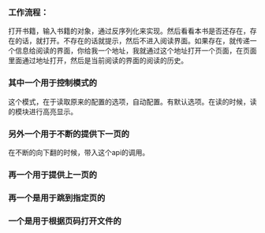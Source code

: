 ### 工作流程：

打开书籍，输入书籍的对象，通过反序列化来实现。然后看看本书是否还存在，存在的话，就打开。不存在的话就提示，然后不进入阅读界面。如果存在，就传递一个信息给阅读的界面，你给我一个地址，我就通过这个地址打开一个页面，在页面里面通过地址打开，然后是当前阅读的界面的阅读的历史。

### 其中一个用于控制模式的

这个模式，在于读取原来的配置的选项，自动配置。有默认选项。在读的时候，读的模块进行高亮显示。

### 另外一个用于不断的提供下一页的

在不断的向下翻的时候，带入这个api的调用。

### 再一个用于提供上一页的



### 再一个是用于跳到指定页的



### 一个是用于根据页码打开文件的





